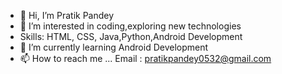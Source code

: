 - 👋 Hi, I’m Pratik Pandey
- 👀 I’m interested in coding,exploring new technologies
- Skills: HTML, CSS, Java,Python,Android Development
- 🌱 I’m currently learning Android Development
- 📫 How to reach me ...
Email : pratikpandey0532@gmail.com
<!---
Pratik1805/Pratik1805 is a ✨ special ✨ repository because its `README.md` (this file) appears on your GitHub profile.
You can click the Preview link to take a look at your changes.
--->
